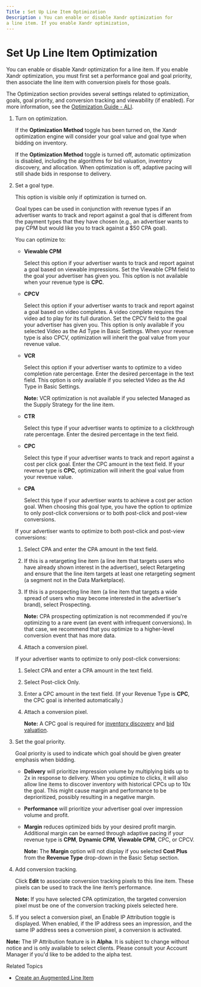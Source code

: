```yaml
---
Title : Set Up Line Item Optimization
Description : You can enable or disable Xandr optimization for
a line item. If you enable Xandr optimization,
---
```



# Set Up Line Item Optimization



You can enable or disable Xandr optimization for
a line item. If you enable Xandr optimization,
you must first set a performance goal and goal priority, then associate
the line item with conversion pixels for those goals.

The Optimization section provides
several settings related to optimization, goals, goal priority, and
conversion tracking and viewability (if enabled). For more information,
see the
<a href="optimization-guide-ali.md" class="xref">Optimization Guide -
ALI</a>.

1.  Turn on optimization.

    If the **Optimization Method** toggle has been turned on, the
    Xandr optimization engine will consider your
    goal value and goal type when bidding on inventory.

    If the **Optimization Method** toggle is turned off, automatic
    optimization is disabled, including the algorithms for bid
    valuation, inventory discovery, and allocation. When optimization is
    off, adaptive pacing will still shade bids in response to delivery.

2.  Set a goal type.

    This option is visible only if optimization is turned on.

    Goal types can be used in conjunction with revenue types if an
    advertiser wants to track and report against a goal that is
    different from the payment types that they have chosen (e.g., an
    advertiser wants to pay CPM but would like you to track against a
    $50 CPA goal).

    You can optimize to:

    - **Viewable CPM**

      Select this option if your advertiser wants to track and report
      against a goal based on viewable impressions. Set the
      Viewable CPM field to the goal
      your advertiser has given you. This option is not available when
      your revenue type is **CPC**.

    - **CPCV**

      Select this option if your advertiser wants to track and report
      against a goal based on video completes. A video complete requires
      the video ad to play for its full duration. Set the
      CPCV field to the goal your
      advertiser has given you. This option is only available if you
      selected Video as the
      Ad Type in
      Basic Settings. When your
      revenue type is also CPCV,
      optimization will inherit the goal value from your revenue value.

    - **VCR**
      

      Select this option if your advertiser wants to optimize to a video
      completion rate percentage. Enter the desired percentage in the
      text field. This option is only available if you selected
      Video as the
      Ad Type in
      Basic Settings.
      

      <b>Note:</b> VCR optimization is not
      available if you selected
      Managed as the
      Supply Strategy for the line
      item.

      

      

    - **CTR**

      Select this type if your advertiser wants to optimize to a
      clickthrough rate percentage. Enter the desired percentage in the
      text field.

    - **CPC**

      Select this type if your advertiser wants to track and report
      against a cost per click goal. Enter the CPC amount in the text
      field. If your revenue type is **CPC**, optimization will inherit
      the goal value from your revenue value.

    - **CPA**

      Select this type if your advertiser wants to achieve a cost per
      action goal. When choosing this goal type, you have the option to
      optimize to only post-click conversions or to both post-click and
      post-view conversions.

    If your advertiser wants to optimize to both post-click and
    post-view conversions:

    1.  Select CPA and enter the CPA
        amount in the text field.
    2.  If this is a retargeting line item (a line item that targets
        users who have already shown interest in the advertiser), select
        Retargeting and ensure that
        the line item targets at least one retargeting segment (a
        segment not in the Data Marketplace).
    3.  If this is a prospecting line item (a line item that targets a
        wide spread of users who may become interested in the
        advertiser's brand), select
        Prospecting.
        

        <b>Note:</b> CPA prospecting
        optimization is not recommended if you're optimizing to a rare
        event (an event with infrequent conversions). In that case, we
        recommend that you optimize to a higher-level conversion event
        that has more data.

        
    4.  Attach a conversion pixel.

    If your advertiser wants to optimize to only post-click conversions:

    1.  Select CPA and enter a CPA
        amount in the text field.
    2.  Select Post-click Only.
    3.  Enter a CPC amount in the text field. (If your Revenue Type is
        **CPC**, the CPC goal is inherited automatically.)
    4.  Attach a conversion pixel.
        

        <b>Note:</b> A CPC goal is required
        for
        <a href="discovery.md" class="xref">inventory discovery</a>
        and <a href="valuation.md" class="xref">bid valuation</a>.

        

3.  Set the goal priority.

    Goal priority is used to indicate which goal should be given greater
    emphasis when bidding.

    - **Delivery** will prioritize impression volume by multiplying bids
      up to 2x in response to delivery. When you optimize to clicks, it
      will also allow line items to discover inventory with historical
      CPCs up to 10x the goal. This might cause margin and performance
      to be deprioritized, possibly resulting in a negative margin.
    - **Performance** will prioritize your advertiser goal over
      impression volume and profit.
    - **Margin** reduces optimized bids by your desired profit margin.
      Additional margin can be earned through adaptive pacing if your
      revenue type is **CPM**, **Dynamic CPM**, **Viewable CPM**,
      CPC, or
      CPCV.
      

      <b>Note:</b> The **Margin** option will
      not display if you selected **Cost Plus** from the **Revenue
      Type** drop-down in the Basic
      Setup section.

      

4.  Add conversion tracking.
    

    Click **Edit** to associate conversion tracking pixels to this line
    item. These pixels can be used to track the line item’s performance.
    

    <b>Note:</b> If you have selected CPA
    optimization, the targeted conversion pixel must be one of the
    conversion tracking pixels selected here.

    

    

5.  If you select a conversion pixel, an
    Enable IP Attribution toggle is
    displayed. When enabled, if the IP address sees an impression, and
    the same IP address sees a conversion pixel, a conversion is
    activated.




<b>Note:</b> The IP
Attribution feature is in **Alpha**. It is subject to change
without notice and is only available to select clients. Please consult
your Account Manager if you'd like to be added to the alpha test.





Related Topics

- <a href="create-an-augmented-line-item-ali.md" class="xref"
  title="You create augmented line items (ALIs) to define your financial relationship with an advertiser, set up targeting for an advertising campaign, and schedule your advertisements to run.">Create
  an Augmented Line Item</a>




